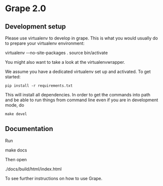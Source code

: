 Grape 2.0
=========

Development setup
-----------------
Please use virtualenv to develop in grape.  This is what you would usually do to prepare
your virtualenv environment:

  virtualenv --no-site-packages .
  source bin/activate

You might also want to take a look at the virtualenvwrapper.

We assume you have a dedicated virtualenv set up and activated. To get started:

    pip install -r requirements.txt

This will install all dependencies. In order to get the commands into path and
be able to run things from command line even if you are in development mode, do

    make devel

Documentation
-------------

Run 

  make docs

Then open

  ./docs/build/html/index.html

To see further instructions on how to use Grape.
